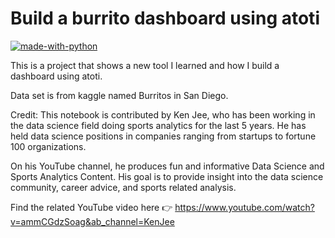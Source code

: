 # Build a burrito dashboard using atoti
[![made-with-python](https://img.shields.io/badge/Made%20with-Python-1f425f.svg)](https://www.python.org/)

This is a project that shows a new tool I learned and how I build a dashboard using atoti.

Data set is from kaggle named Burritos in San Diego.

Credit: This notebook is contributed by Ken Jee, who has been working in the data science field doing sports analytics for the last 5 years. He has held data science positions in companies ranging from startups to fortune 100 organizations.

On his YouTube channel, he produces fun and informative Data Science and Sports Analytics Content. His goal is to provide insight into the data science community, career advice, and sports related analysis.

Find the related YouTube video here 👉 https://www.youtube.com/watch?v=ammCGdzSoag&ab_channel=KenJee
